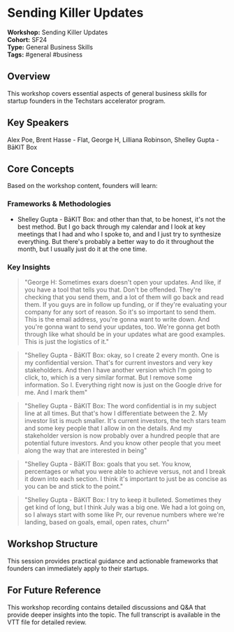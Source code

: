 # Sending Killer Updates

**Workshop:** Sending Killer Updates  
**Cohort:** SF24  
**Type:** General Business Skills  
**Tags:** #general #business

## Overview

This workshop covers essential aspects of general business skills for startup founders in the Techstars accelerator program.

## Key Speakers

Alex Poe, Brent Hasse - Flat, George H, Lilliana Robinson, Shelley Gupta - BāKIT Box

## Core Concepts

Based on the workshop content, founders will learn:


### Frameworks & Methodologies

- Shelley Gupta - BāKIT Box: and other than that, to be honest, it's not the best method. But I go back through my calendar and I look at key meetings that I had and who I spoke to, and and I just try to synthesize everything. But there's probably a better way to do it throughout the month, but I usually just do it at the one time.

### Key Insights

> "George H: Sometimes exars doesn't open your updates. And like, if you have a tool that tells you that. Don't be offended. They're checking that you send them, and a lot of them will go back and read them. If you guys are in follow up funding, or if they're evaluating your company for any sort of reason. So it's so important to send them. This is the email address, you're gonna want to write down. And you're gonna want to send your updates, too. We're gonna get both through like what should be in your updates what are good examples. This is just the logistics of it."

> "Shelley Gupta - BāKIT Box: okay, so I create 2 every month. One is my confidential version. That's for current investors and very key stakeholders. And then I have another version which I'm going to click, to, which is a very similar format. But I remove some information. So I. Everything right now is just on the Google drive for me. And I mark them"

> "Shelley Gupta - BāKIT Box: The word confidential is in my subject line at all times. But that's how I differentiate between the 2. My investor list is much smaller. It's current investors, the tech stars team and some key people that I allow in on the details. And my stakeholder version is now probably over a hundred people that are potential future investors. And you know other people that you meet along the way that are interested in being"

> "Shelley Gupta - BāKIT Box: goals that you set. You know, percentages or what you were able to achieve versus, not and I break it down into each section. I think it's important to just be as concise as you can be and stick to the point."

> "Shelley Gupta - BāKIT Box: I try to keep it bulleted. Sometimes they get kind of long, but I think July was a big one. We had a lot going on, so I always start with some like Pr, our revenue numbers where we're landing, based on goals, email, open rates, churn"


## Workshop Structure

This session provides practical guidance and actionable frameworks that founders can immediately apply to their startups.

## For Future Reference

This workshop recording contains detailed discussions and Q&A that provide deeper insights into the topic. The full transcript is available in the VTT file for detailed review.
